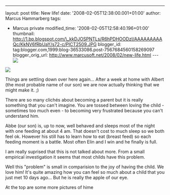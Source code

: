 ---
layout: post
title: New life!
date: '2008-02-05T12:38:00.001+01:00'
author: Marcus Hammarberg
tags:
  - Marcus private
modified_time: '2008-02-05T12:58:40.196+01:00' thumbnail:
http://1.bp.blogspot.com/\_kkDJOSPNTLs/R6hPDHOODzI/AAAAAAAAAQc/KkNV6fRbUaY/s72-c/PICT2509.JPG
blogger_id: tag:blogger.com,1999:blog-36533086.post-7567684560158269097
blogger_orig_url: http://www.marcusoft.net/2008/02/new-life.html ---
[<img
src="http://1.bp.blogspot.com/_kkDJOSPNTLs/R6hPDHOODzI/AAAAAAAAAQc/KkNV6fRbUaY/s320/PICT2509.JPG"
id="BLOGGER_PHOTO_ID_5163463887677165362"
style="DISPLAY: block; MARGIN: 0px auto 10px; CURSOR: hand; TEXT-ALIGN: center"
data-border="0" />](http://1.bp.blogspot.com/_kkDJOSPNTLs/R6hPDHOODzI/AAAAAAAAAQc/KkNV6fRbUaY/s1600-h/PICT2509.JPG)

<div>

<div>

[<img
src="http://1.bp.blogspot.com/_kkDJOSPNTLs/R6hOYHOODxI/AAAAAAAAAQM/gP_BZpEktps/s320/PICT2517.JPG"
id="BLOGGER_PHOTO_ID_5163463148942790418"
style="DISPLAY: block; MARGIN: 0px auto 10px; CURSOR: hand; TEXT-ALIGN: center"
data-border="0" />](http://1.bp.blogspot.com/_kkDJOSPNTLs/R6hOYHOODxI/AAAAAAAAAQM/gP_BZpEktps/s1600-h/PICT2517.JPG)

<div>

<div>

<div>

Things are settling down over here again... After a week at home with
Albert (the most probable name of our son) we are now actually thinking
that we might make it. ;)

</div>



<div>

</div>

<div>

There are so many clichés about becoming a parent but it is really
something that you can't imagine. You are tossed between loving the
child - sometimes too much even - to becoming very frustrated because
you can't understand him.

</div>



<div>

</div>

<div>

</div>

<div>

Abbe (our son) is, up to now, well behaved and sleeps most of the night
with one feeding at about 4 am. That doesn't cost to much sleep so we
both feel ok. However his still has to learn how to eat (breast feed) so
each feeding moment is a battle. Most often Elin and I win and he
finally is full.

</div>

<div>

I am really suprised that this is not talked about more. From a small
empirical investigation it seems that most childs have this problem.

</div>



<div>

</div>

<div>

Well this "problem" is small in comparision to the joy of having the
child. We love him! It's quite amazing how you can feel so much about a
child that you just met 10 days ago... But he is really the apple of our
eye.

</div>



<div>

</div>

<div>

At the top are some more pictures of hime

</div>

</div>

</div>

</div>

</div>
